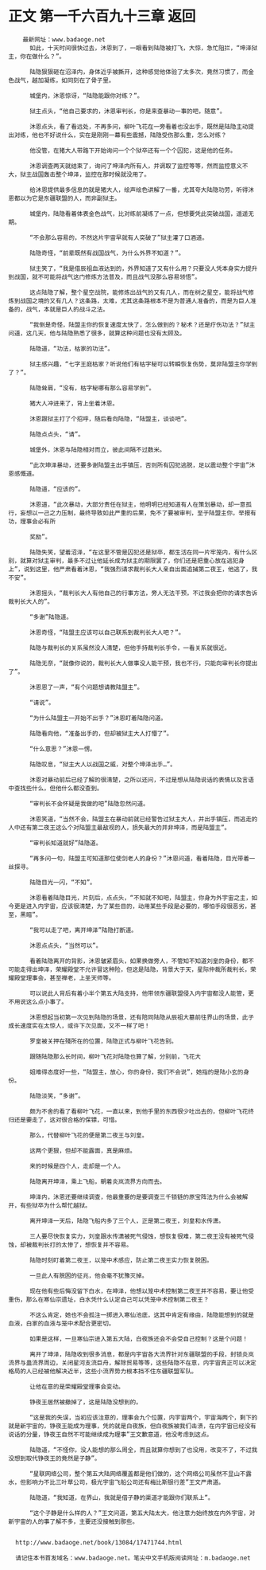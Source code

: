 # 正文 第一千六百九十三章 返回
        最新网址：www.badaoge.net
          如此，十天时间很快过去，沐恩到了，一眼看到陆隐被打飞，大惊，急忙阻拦，“坤泽狱主，你在做什么？”。
      
          陆隐狠狠砸在沼泽内，身体近乎被撕开，这种感觉他体验了太多次，竟然习惯了，而金色战气，越加凝练，如同刻在了骨子里。
      
          城堡内，沐恩惊讶，“陆隐能跟你对练？”。
      
          狱主点头，“他自己要求的，沐恩审判长，你是来查暴动一事的吧，随意”。
      
          沐恩点头，看了看远处，不再多问，柳叶飞花在一旁看着也没出手，既然是陆隐主动提出对练，他也不好说什么，实在是刚刚一幕有些震撼，陆隐受伤那么重，怎么对练？
      
          他没管，在猪大人带路下开始询问一个个狱卒还有一个个囚犯，这是他的任务。
      
          沐恩调查两天就结束了，询问了坤泽内所有人，并调取了监控等等，然而监控意义不大，狱主战国轰击整个坤泽，监控在那时候就没用了。
      
          给沐恩提供最多信息的就是猪大人，绘声绘色讲解了一番，尤其夸大陆隐功劳，听得沐恩都以为它是东疆联盟的人，而非副狱主。
      
          城堡内，陆隐看着体表金色战气，比对练前凝练了一点，但想要凭此突破战国，遥遥无期。
      
          “不会那么容易的，不然这片宇宙早就有人突破了”狱主灌了口酒道。
      
          陆隐奇怪，“前辈既然有战国战气，为什么外界不知道？”。
      
          狱主笑了，“我是借辰祖血液达到的，外界知道了又有什么用？只要没人凭本身实力提升到战国，就不可能将战气这门修炼方法普及，而且战气没那么容易领悟”。
      
          这点陆隐了解，整个星空战院，能修炼出战气的又有几人，而在树之星空，能将战气修炼到战国之境的又有几人？这条路，太难，尤其这条路根本不是为普通人准备的，而是为巨人准备的，战气，本就是巨人的战斗之法。
      
          “我倒是奇怪，陆盟主你的恢复速度太快了，怎么做到的？秘术？还是疗伤功法？”狱主问道，这几天，他与陆隐熟悉了很多，就算这种问题也没有太顾及。
      
          陆隐道，“功法，枯家的功法”。
      
          狱主感兴趣，“七字王庭枯家？听说他们有枯字秘可以转瞬恢复伤势，莫非陆盟主你学到了？”。
      
          陆隐耸肩，“没有，枯字秘哪有那么容易学到”。
      
          猪大人冲进来了，背上坐着沐恩。
      
          沐恩跟狱主打了个招呼，随后看向陆隐，“陆盟主，谈谈吧”。
      
          陆隐点点头，“请”。
      
          城堡外，沐恩与陆隐相对而立，彼此间隔不过数米。
      
          “此次坤泽暴动，还要多谢陆盟主出手镇压，否则所有囚犯逃脱，足以震动整个宇宙”沐恩感慨道。
      
          陆隐道，“应该的”。
      
          沐恩道，“此次暴动，大部分责任在狱主，他明明已经知道有人在策划暴动，却一意孤行，妄想以一己之力压制，最终导致如此严重的后果，免不了要被审判，至于陆盟主你，举报有功，理事会必有所
      
          奖励”。
      
          陆隐失笑，望着沼泽，“在这里不管是囚犯还是狱卒，都生活在同一片牢笼内，有什么区别，就算对狱主审判，最多不过让他延长成为狱主的期限罢了，你们还是把重心放在逃犯身上”，说到这里，他严肃看着沐恩，“我强烈请求裁判长大人亲自出面追捕第二夜王，他逃了，我不安”。
      
          沐恩摇头，“裁判长大人有他自己的行事方法，旁人无法干预，不过我会把你的请求告诉裁判长大人的”。
      
          “多谢”陆隐道。
      
          沐恩奇怪，“陆盟主应该可以自己联系到裁判长大人吧？”。
      
          陆隐与裁判长的关系虽然没人清楚，但他手持裁判长手令，一看关系就很近。
      
          陆隐无奈，“就像你说的，裁判长大人做事没人能干预，我也不行，只能向审判长你提出了”。
      
          沐恩恩了一声，“有个问题想请教陆盟主”。
      
          “请说”。
      
          “为什么陆盟主一开始不出手？”沐恩盯着陆隐问道。
      
          陆隐看向他，“准备出手的，但却被狱主大人打懵了”。
      
          “什么意思？”沐恩一愣。
      
          陆隐叹息，“狱主大人以战国之威，对整个坤泽出手…”。
      
          沐恩对暴动前后已经了解的很清楚，之所以还问，不过是想从陆隐说话的表情以及言语中查找些什么，但他什么都没查到。
      
          “审判长不会怀疑是我做的吧”陆隐忽然问道。
      
          沐恩笑道，“当然不会，陆盟主在暴动前就已经警告过狱主大人，并出手镇压，而逃走的人中还有第二夜王这么个对陆盟主最敌视的人，损失最大的并非坤泽，而是陆盟主”。
      
          “审判长知道就好”陆隐道。
      
          “再多问一句，陆盟主可知道那位使剑老人的身份？”沐恩问道，看着陆隐，目光带着一丝探寻。
      
          陆隐目光一闪，“不知”。
      
          沐恩看着陆隐目光，片刻后，点点头，“不知就不知吧，陆盟主，你身为外宇宙之主，如今更是进入内宇宙，应该很清楚，为了某些目的，动用某些手段是必要的，哪怕手段很恶劣，甚至，黑暗”。
      
          “我可以走了吧，离开坤泽”陆隐打断道。
      
          沐恩点点头，“当然可以”。
      
          看着陆隐离开的背影，沐恩皱紧眉头，如果换做旁人，不管知不知道刘皇的身份，都不可能走得出坤泽，荣耀殿堂不允许冒这种险，但这是陆隐，背景大于天，星际仲裁所裁判长，荣耀殿堂理事会，甚至禅老，上圣天师等。
      
          可以说此人背后有着小半个第五大陆支持，他带领东疆联盟侵入内宇宙都没人能管，更不用说这么点小事了。
      
          沐恩想起当初第一次见到陆隐的场景，还有陪同陆隐从辰祖大墓前往界山的场景，此子成长速度实在太惊人，或许下次见面，又不一样了吧！
      
          罗皇被关押在殘所在的位置，陆隐正式与柳叶飞花告别。
      
          跟随陆隐那么长时间，柳叶飞花对陆隐也算了解，分别前，飞花大
      
          姐难得态度好一些，“陆盟主，放心，你的身份，我们不会说”，她指的是陆小玄的身份。
      
          陆隐淡笑，“多谢”。
      
          颇为不舍的看了看柳叶飞花，一直以来，到他手里的东西很少吐出去的，但柳叶飞花终归还是要走了，这对很合格的保镖，可惜。
      
          那么，代替柳叶飞花的便是第二夜王与刘皇。
      
          这两个更狠，但却不能露面，真是麻烦。
      
          来的时候是四个人，走却是一个人。
      
          陆隐离开坤泽，乘上飞船，朝着炎岚流界方向而去。
      
          坤泽内，沐恩还要继续调查，他最重要的是要调查三千锁链的原宝阵法为什么会被解开，有些狱卒为什么帮忙越狱。
      
          离开坤泽一天后，陆隐飞船内多了三个人，正是第二夜王，刘皇和水传潇。
      
          三人要尽快恢复实力，刘皇跟水传潇被死气侵蚀，想恢复很难，第二夜王没有被死气侵蚀，却被裁判长打的太惨了，想恢复并不容易。
      
          陆隐时刻盯着第二夜王，以笼中术感应，防止第二夜王实力恢复脱困。
      
          一旦此人有脱困的征兆，他会毫不犹豫灭掉。
      
          现在他有些后悔没留下白水，在坤泽，他想以笼中术控制第二夜王并不容易，要让他受重伤，那么在寒仙宗遗址，白水凭什么认定自己可以凭笼中术控制第二夜王？
      
          不这么肯定，她也不会孤注一掷进入寒仙池底，这其中肯定有缘由，陆隐能想到的就是血液，白家的血液与笼中术配合更密切。
      
          如果是这样，一旦寒仙宗进入第五大陆，白夜族还会不会受自己控制？这是个问题！
      
          离开了坤泽，陆隐收到很多消息，都是内宇宙各大流界针对东疆联盟的手段，封锁炎岚流界与蛊流界周边，关闭星河支流巨舟，解除贸易等等，这些陆隐不在意，内宇宙真正可以决定格局的人已经被他解决近半，这些小流界势力根本挡不住东疆联盟军队。
      
          让他在意的是荣耀殿堂理事会变动。
      
          铮夜王居然被撤掉了，这是陆隐没想到的。
      
          “这是我的失误，当初应该注意的，理事会九个位置，内宇宙两个，宇宙海两个，剩下的就是新宇宙的，铮夜王能成为理事，凭的就是白夜族，但白夜族被我们击溃，在内宇宙已经没有说话的分量，铮夜王自然不可能继续成为理事”王文歉意道，他没考虑到这点。
      
          陆隐道，“不怪你，没人能想的那么周全，而且就算你想到了也没用，改变不了，不过我没想到取代铮夜王的竟然是子静”。
      
          “星联网络公司，整个第五大陆网络覆盖都是他们做的，这个网络公司虽然不显山不露水，但影响力不比三叶草公司，极光宇宙飞船公司还有梅比斯银行差”王文严肃道。
      
          陆隐道，“我知道，在界山，我就是借子静的渠道才能跟你们联系上”。
      
          “这个子静是什么样的人？”王文问道，第五大陆太大，他注意力始终放在内外宇宙，对新宇宙的人的事了解不多，主要还没接触到那些。
      
      
      http://www.badaoge.net/book/13084/17471744.html
      
      请记住本书首发域名：www.badaoge.net。笔尖中文手机版阅读网址：m.badaoge.net